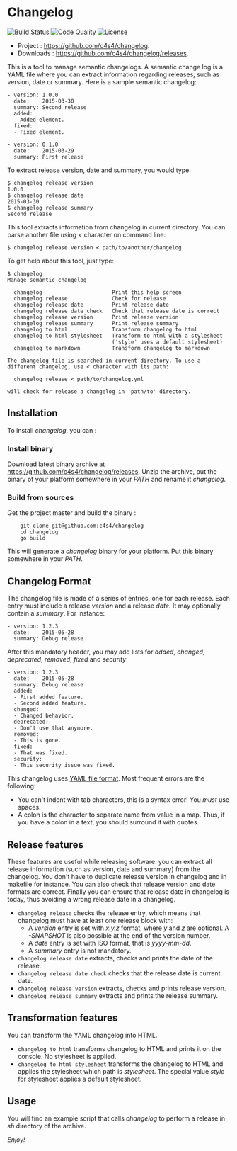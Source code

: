 Changelog
=========

[![Build Status](https://travis-ci.org/c4s4/changelog.svg?branch=master)](https://travis-ci.org/c4s4/changelog)
[![Code Quality](https://goreportcard.com/badge/github.com/c4s4/changelog)](https://goreportcard.com/report/github.com/c4s4/changelog)
[![License](https://img.shields.io/badge/License-Apache%202.0-blue.svg)](https://opensource.org/licenses/Apache-2.0)
<!--
[![Coverage Report](https://coveralls.io/repos/github/c4s4/changelog/badge.svg?branch=master)](https://coveralls.io/github/c4s4/changelog?branch=master)
-->

- Project : <https://github.com/c4s4/changelog>.
- Downloads : <https://github.com/c4s4/changelog/releases>.

This is a tool to manage semantic changelogs. A semantic change log is a YAML file where you can extract information regarding releases, such as version, date or summary. Here is a sample semantic changelog:

    - version: 1.0.0
      date:    2015-03-30
      summary: Second release
      added:
      - Added element.
      fixed:
      - Fixed element.
    
    - version: 0.1.0
      date:    2015-03-29
      summary: First release

To extract release version, date and summary, you would type:

    $ changelog release version
    1.0.0
    $ changelog release date
    2015-03-30
    $ changelog release summary
    Second release

This tool extracts information from changelog in current directory. You can parse another file using *<* character on command line:

    $ changelog release version < path/to/another/changelog

To get help about this tool, just type:

    $ changelog
    Manage semantic changelog
    
      changelog                      Print this help screen
      changelog release              Check for release
      changelog release date         Print release date
      changelog release date check   Check that release date is correct
      changelog release version      Print release version
      changelog release summary      Print release summary
      changelog to html              Transform changelog to html
      changelog to html stylesheet   Transform to html with a stylesheet
                                     ('style' uses a default stylesheet)
      changelog to markdown          Transform changelog to markdown
    
    The changelog file is searched in current directory. To use a
    different changelog, use < character with its path:
    
      changelog release < path/to/changelog.yml
    
    will check for release a changelog in 'path/to' directory.

Installation
------------

To install *changelog*, you can :

### Install binary

Download latest binary archive at <https://github.com/c4s4/changelog/releases>. Unzip the archive, put the binary of your platform somewhere in your *PATH* and rename it *changelog*.

### Build from sources

Get the project master and build the binary :

        git clone git@github.com:c4s4/changelog
        cd changelog
        go build

This will generate a *changelog* binary for your platform. Put this binary somewhere in your *PATH*.

Changelog Format
----------------

The changelog file is made of a series of entries, one for each release. Each entry must include a release *version* and a release *date*. It may optionally contain a *summary*. For instance:

    - version: 1.2.3
      date:    2015-05-28
      summary: Debug release

After this mandatory header, you may add lists for *added*, *changed*, *deprecated*, *removed*, *fixed* and *security*:

    - version: 1.2.3
      date:    2015-05-28
      summary: Debug release
      added:
      - First added feature.
      - Second added feature.
      changed:
      - Changed behavior.
      deprecated:
      - Don't use that anymore.
      removed:
      - This is gone.
      fixed:
      - That was fixed.
      security:
      - This security issue was fixed.

This changelog uses [YAML file format](http://yaml.org/spec/1.2/spec.html). Most frequent errors are the following:

- You can't indent with tab characters, this is a syntax error! You *must* use spaces.
- A colon is the character to separate name from value in a map. Thus, if you have a colon in a text, you should surround it with quotes.

Release features
----------------

These features are useful while releasing software: you can extract all release information (such as version, date and summary) from the changelog. You don't have to duplicate release version in changelog and in makefile for instance. You can also check that release version and date formats are correct. Finally you can ensure that release date in changelog is today, thus avoiding a wrong release date in a changelog.

- `changelog release` checks the release entry, which means that changelog must have at least one release block with:
    - A *version* entry is set with *x.y.z* format, where *y* and *z* are optional. A *-SNAPSHOT* is also possible at the end of the version number.
    - A *date* entry is set with ISO format, that is *yyyy-mm-dd*.
    - A *summary* entry is not mandatory.
- `changelog release date` extracts, checks and prints the date of the release.
- `changelog release date check` checks that the release date is current date.
- `changelog release version` extracts, checks and prints release version.
- `changelog release summary` extracts and prints the release summary.

Transformation features
-----------------------

You can transform the YAML changelog into HTML.

- `changelog to html` transforms changelog to HTML and prints it on the console. No stylesheet is applied.
- `changelog to html stylesheet` transforms the changelog to HTML and applies the stylesheet which path is *stylesheet*. The special value *style* for stylesheet applies a default stylesheet.

Usage
-----

You will find an example script that calls *changelog* to perform a release in *sh* directory of the archive.

*Enjoy!*
